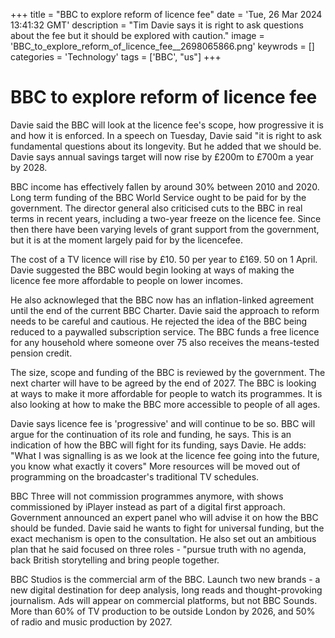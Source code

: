 +++
title = "BBC to explore reform of licence fee"
date = 'Tue, 26 Mar 2024 13:41:32 GMT'
description = "Tim Davie says it is right to ask questions about the fee but it should be explored with caution."
image = 'BBC_to_explore_reform_of_licence_fee__2698065866.png'
keywrods =  []
categories = 'Technology'
tags = ['BBC', "us"]
+++

# BBC to explore reform of licence fee

Davie said the BBC will look at the licence fee<bb>'s scope, how progressive it is and how it is enforced.
In a speech on Tuesday, Davie said <bb>"it is right to ask fundamental questions about its longevity.
But he added that we should be.
Davie says annual savings target will now rise by £200m to £700m a year by 2028.

BBC income has effectively fallen by around 30% between 2010 and 2020.
Long term funding of the BBC World Service ought to be paid for by the government.
The director general also criticised cuts to the BBC in real terms in recent years, including a two-year freeze on the licence fee.
Since then there have been varying levels of grant support from the government, but it is at the moment largely paid for by the licencefee.

The cost of a TV licence will rise by £10.
50 per year to £169.
50 on 1 April.
Davie suggested the BBC would begin looking at ways of making the licence fee more affordable to people on lower incomes.

He also acknowleged that the BBC now has an inflation-linked agreement until the end of the current BBC Charter.
Davie said the approach to reform needs to be careful and cautious.
He rejected the idea of the BBC being reduced to a paywalled subscription service.
The BBC funds a free licence for any household where someone over 75 also receives the means-tested pension credit.

The size, scope and funding of the BBC is reviewed by the government.
The next charter will have to be agreed by the end of 2027.
The BBC is looking at ways to make it more affordable for people to watch its programmes.
It is also looking at how to make the BBC more accessible to people of all ages.

Davie says licence fee is 'progressive' and will continue to be so.
BBC will argue for the continuation of its role and funding, he says.
This is an indication of how the BBC will fight for its funding, says Davie.
He adds: "What I was signalling is as we look at the licence fee going into the future, you know what exactly it covers" More resources will be moved out of programming on the broadcaster<bb>'s traditional TV schedules.

BBC Three will not commission programmes anymore, with shows commissioned by iPlayer instead as part of a digital first approach.
Government announced an expert panel who will advise it on how the BBC should be funded.
Davie said he wants to fight for universal funding, but the exact mechanism is open to the consultation.
He also set out an ambitious plan that he said focused on three roles - <bb>"pursue truth with no agenda, back British storytelling and bring people together.

BBC Studios is the commercial arm of the BBC.
Launch two new brands - a new digital destination for deep analysis, long reads and thought-provoking journalism.
Ads will appear on commercial platforms, but not BBC Sounds.
More than 60% of TV production to be outside London by 2026, and 50% of radio and music production by 2027.


